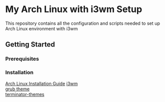 # My Arch Linux with i3wm Setup

This repository contains all the configuration and scripts needed to set up Arch Linux environment with i3wm 
## Getting Started

### Prerequisites

### Installation

[Arch Linux Installation Guide](https://wiki.archlinux.org/title/Installation_guide) 
[i3wm](https://i3wm.org/docs/)  
[grub theme](https://www.gnome-look.org/p/1230882)  
[terminator-themes](https://github.com/EliverLara/terminator-themes)
